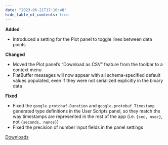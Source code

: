 ```yaml
---
date: "2023-06-21T17:10:48"
hide_table_of_contents: true
---
```

**Added**
- Introduced a setting for the Plot panel to toggle lines between data points

**Changed**
- Moved the Plot panel’s “Download as CSV” feature from the toolbar to a context menu
- FlatBuffer messages will now appear with all schema-specified default values populated, even if they were not serialized explicitly in the binary data

**Fixed**
- Fixed the `google.protobuf.Duration` and `google.protobuf.Timestamp` generated type definitions in the User Scripts panel, so they match the way timestamps are represented in the rest of the app (i.e. `{sec, nsec}`, not `{seconds, nanos}`)
- Fixed the precision of number input fields in the panel settings 

<!-- truncate -->
[Downloads](https://github.com/foxglove/studio/releases/tag/v1.58.0)
